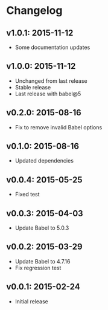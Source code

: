 # Changelog

## v1.0.1: 2015-11-12

- Some documentation updates

## v1.0.0: 2015-11-12

- Unchanged from last release
- Stable release
- Last release with babel@5

## v0.2.0: 2015-08-16

- Fix to remove invalid Babel options

## v0.1.0: 2015-08-16

- Updated dependencies

## v0.0.4: 2015-05-25

- Fixed test

## v0.0.3: 2015-04-03

- Update Babel to 5.0.3

## v0.0.2: 2015-03-29

- Update Babel to 4.7.16
- Fix regression test

## v0.0.1: 2015-02-24

- Initial release
